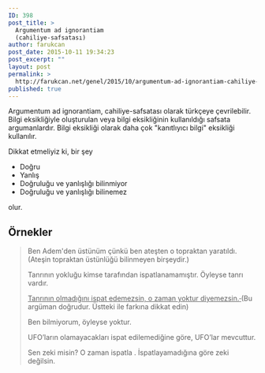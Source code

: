 ```yaml
---
ID: 398
post_title: >
  Argumentum ad ignorantiam
  (cahiliye-safsatası)
author: farukcan
post_date: 2015-10-11 19:34:23
post_excerpt: ""
layout: post
permalink: >
  http://farukcan.net/genel/2015/10/argumentum-ad-ignorantiam-cahiliye-safsatasi/
published: true
---
```

Argumentum ad ignorantiam, cahiliye-safsatası olarak türkçeye çevrilebilir. Bilgi eksikliğiyle oluşturulan veya bilgi eksikliğinin kullanıldığı safsata argumanlardır. Bilgi eksikliği olarak daha çok "kanıtlıyıcı bilgi" eksikliği kullanılır.

Dikkat etmeliyiz ki, bir şey
<ul>
	<li>Doğru</li>
	<li>Yanlış</li>
	<li>Doğruluğu ve yanlışlığı bilinmiyor</li>
	<li>Doğruluğu ve yanlışlığı bilinemez</li>
</ul>
olur.
<h2>Örnekler</h2>
<blockquote>Ben Adem'den üstünüm çünkü ben ateşten o topraktan yaratıldı. (Ateşin topraktan üstünlüğü bilinmeyen birşeydir.)

Tanrının yokluğu kimse tarafından ispatlanamamıştır. Öyleyse tanrı vardır.

<span style="text-decoration: underline;">Tanrının olmadığını ispat edemezsin, o zaman yoktur diyemezsin.<del> </del></span>(Bu argüman doğrudur. Üstteki ile farkına dikkat edin)

Ben bilmiyorum, öyleyse yoktur.

UFO’ların olamayacakları ispat edilemediğine göre, UFO’lar mevcuttur.

Sen zeki misin? O zaman ispatla . İspatlayamadığına göre zeki değilsin.</blockquote>